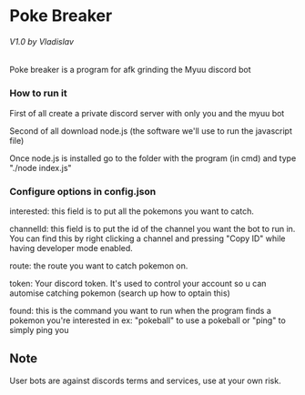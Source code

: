 # Poke Breaker
###### V1.0 by Vladislav

Poke breaker is a program for afk grinding the Myuu discord bot

### How to run it

First of all create a private discord server with only you and the myuu bot

Second of all download node.js (the software we'll use to run the javascript file)

Once node.js is installed go to the folder with the program (in cmd) and type "./node index.js"

### Configure options in config.json

interested: this field is to put all the pokemons you want to catch.

channelId: this field is to put the id of the channel you want the bot to run in. You can find this by right clicking a channel and pressing "Copy ID" while having developer mode enabled.

route: the route you want to catch pokemon on.

token: Your discord token. It's used to control your account so u can automise catching pokemon (search up how to optain this)

found: this is the command you want to run when the program finds a pokemon you're interested in
ex: "pokeball" to use a pokeball or "ping" to simply ping you

## Note
User bots are against discords terms and services, use at your own risk.